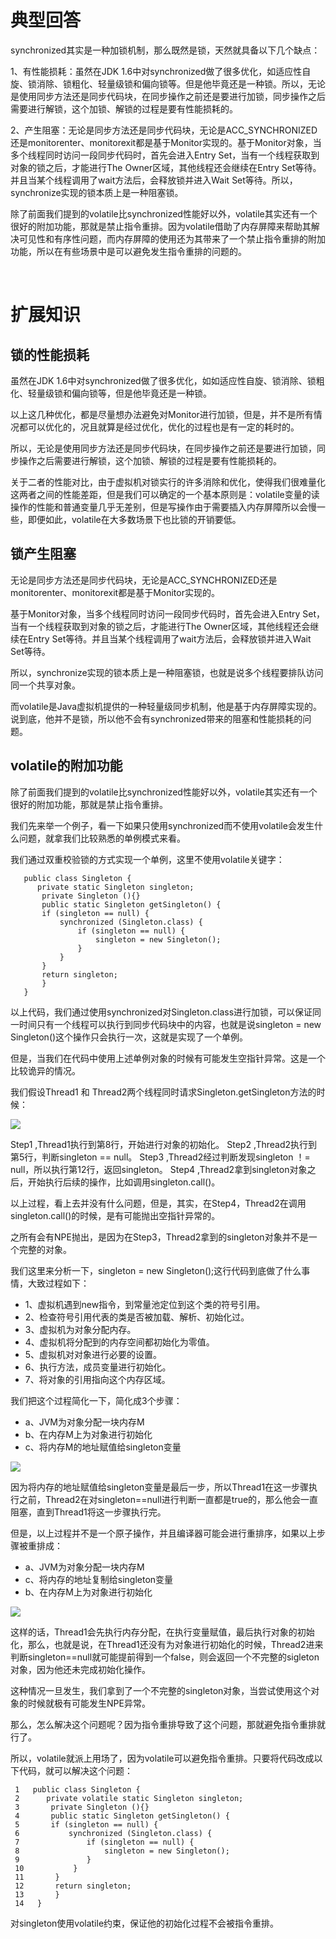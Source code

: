 # 典型回答
synchronized其实是一种加锁机制，那么既然是锁，天然就具备以下几个缺点：



1、有性能损耗：虽然在JDK 1.6中对synchronized做了很多优化，如适应性自旋、锁消除、锁粗化、轻量级锁和偏向锁等。但是他毕竟还是一种锁。所以，无论是使用同步方法还是同步代码块，在同步操作之前还是要进行加锁，同步操作之后需要进行解锁，这个加锁、解锁的过程是要有性能损耗的。



2、产生阻塞：无论是同步方法还是同步代码块，无论是ACC_SYNCHRONIZED还是monitorenter、monitorexit都是基于Monitor实现的。基于Monitor对象，当多个线程同时访问一段同步代码时，首先会进入Entry Set，当有一个线程获取到对象的锁之后，才能进行The Owner区域，其他线程还会继续在Entry Set等待。并且当某个线程调用了wait方法后，会释放锁并进入Wait Set等待。所以，synchronize实现的锁本质上是一种阻塞锁。



除了前面我们提到的volatile比synchronized性能好以外，volatile其实还有一个很好的附加功能，那就是禁止指令重排。因为volatile借助了内存屏障来帮助其解决可见性和有序性问题，而内存屏障的使用还为其带来了一个禁止指令重排的附加功能，所以在有些场景中是可以避免发生指令重排的问题的。

[  
](https://www.hollischuang.com/archives/3928)

# 扩展知识


## 锁的性能损耗


虽然在JDK 1.6中对synchronized做了很多优化，如如适应性自旋、锁消除、锁粗化、轻量级锁和偏向锁等，但是他毕竟还是一种锁。



以上这几种优化，都是尽量想办法避免对Monitor进行加锁，但是，并不是所有情况都可以优化的，况且就算是经过优化，优化的过程也是有一定的耗时的。



所以，无论是使用同步方法还是同步代码块，在同步操作之前还是要进行加锁，同步操作之后需要进行解锁，这个加锁、解锁的过程是要有性能损耗的。



关于二者的性能对比，由于虚拟机对锁实行的许多消除和优化，使得我们很难量化这两者之间的性能差距，但是我们可以确定的一个基本原则是：volatile变量的读操作的性能和普通变量几乎无差别，但是写操作由于需要插入内存屏障所以会慢一些，即便如此，volatile在大多数场景下也比锁的开销要低。



## 锁产生阻塞


无论是同步方法还是同步代码块，无论是ACC_SYNCHRONIZED还是monitorenter、monitorexit都是基于Monitor实现的。



基于Monitor对象，当多个线程同时访问一段同步代码时，首先会进入Entry Set，当有一个线程获取到对象的锁之后，才能进行The Owner区域，其他线程还会继续在Entry Set等待。并且当某个线程调用了wait方法后，会释放锁并进入Wait Set等待。



所以，synchronize实现的锁本质上是一种阻塞锁，也就是说多个线程要排队访问同一个共享对象。



而volatile是Java虚拟机提供的一种轻量级同步机制，他是基于内存屏障实现的。说到底，他并不是锁，所以他不会有synchronized带来的阻塞和性能损耗的问题。



## volatile的附加功能


除了前面我们提到的volatile比synchronized性能好以外，volatile其实还有一个很好的附加功能，那就是禁止指令重排。



我们先来举一个例子，看一下如果只使用synchronized而不使用volatile会发生什么问题，就拿我们比较熟悉的单例模式来看。



我们通过双重校验锁的方式实现一个单例，这里不使用volatile关键字：



```plain
   public class Singleton {  
      private static Singleton singleton;  
       private Singleton (){}  
       public static Singleton getSingleton() {  
       if (singleton == null) {  
           synchronized (Singleton.class) {  
               if (singleton == null) {  
                   singleton = new Singleton();  
               }  
           }  
       }  
       return singleton;  
       }  
   }
```



以上代码，我们通过使用synchronized对Singleton.class进行加锁，可以保证同一时间只有一个线程可以执行到同步代码块中的内容，也就是说singleton = new Singleton()这个操作只会执行一次，这就是实现了一个单例。



但是，当我们在代码中使用上述单例对象的时候有可能发生空指针异常。这是一个比较诡异的情况。



我们假设Thread1 和 Thread2两个线程同时请求Singleton.getSingleton方法的时候：



![](https://cdn.nlark.com/yuque/0/2022/png/5378072/1665897156584-147a00e1-2b52-476e-ba46-e90647459545.png)



Step1 ,Thread1执行到第8行，开始进行对象的初始化。 Step2 ,Thread2执行到第5行，判断singleton == null。 Step3 ,Thread2经过判断发现singleton ！= null，所以执行第12行，返回singleton。 Step4 ,Thread2拿到singleton对象之后，开始执行后续的操作，比如调用singleton.call()。



以上过程，看上去并没有什么问题，但是，其实，在Step4，Thread2在调用singleton.call()的时候，是有可能抛出空指针异常的。



之所有会有NPE抛出，是因为在Step3，Thread2拿到的singleton对象并不是一个完整的对象。



我们这里来分析一下，singleton = new Singleton();这行代码到底做了什么事情，大致过程如下：



+ 1、虚拟机遇到new指令，到常量池定位到这个类的符号引用。
+ 2、检查符号引用代表的类是否被加载、解析、初始化过。 
+ 3、虚拟机为对象分配内存。 
+ 4、虚拟机将分配到的内存空间都初始化为零值。 
+ 5、虚拟机对对象进行必要的设置。
+ 6、执行方法，成员变量进行初始化。 
+ 7、将对象的引用指向这个内存区域。



我们把这个过程简化一下，简化成3个步骤：



+ a、JVM为对象分配一块内存M 
+ b、在内存M上为对象进行初始化
+ c、将内存M的地址赋值给singleton变量



![](https://cdn.nlark.com/yuque/0/2022/png/5378072/1665897242638-f3e87f94-2c09-42c6-a359-1b12eb9cf459.png)

因为将内存的地址赋值给singleton变量是最后一步，所以Thread1在这一步骤执行之前，Thread2在对singleton==null进行判断一直都是true的，那么他会一直阻塞，直到Thread1将这一步骤执行完。



但是，以上过程并不是一个原子操作，并且编译器可能会进行重排序，如果以上步骤被重排成：



+ a、JVM为对象分配一块内存M
+ c、将内存的地址复制给singleton变量 
+ b、在内存M上为对象进行初始化



![](https://cdn.nlark.com/yuque/0/2022/png/5378072/1665897252028-5d852e16-1954-42fd-8fbf-13bd8d39d41e.png)



这样的话，Thread1会先执行内存分配，在执行变量赋值，最后执行对象的初始化，那么，也就是说，在Thread1还没有为对象进行初始化的时候，Thread2进来判断singleton==null就可能提前得到一个false，则会返回一个不完整的sigleton对象，因为他还未完成初始化操作。



这种情况一旦发生，我们拿到了一个不完整的singleton对象，当尝试使用这个对象的时候就极有可能发生NPE异常。



那么，怎么解决这个问题呢？因为指令重排导致了这个问题，那就避免指令重排就行了。



所以，volatile就派上用场了，因为volatile可以避免指令重排。只要将代码改成以下代码，就可以解决这个问题：



```plain
 1   public class Singleton {  
 2      private volatile static Singleton singleton;  
 3       private Singleton (){}  
 4       public static Singleton getSingleton() {  
 5       if (singleton == null) {  
 6           synchronized (Singleton.class) {  
 7               if (singleton == null) {  
 8                   singleton = new Singleton();  
 9               }  
 10           }  
 11       }  
 12       return singleton;  
 13       }  
 14   }
```



对singleton使用volatile约束，保证他的初始化过程不会被指令重排。

